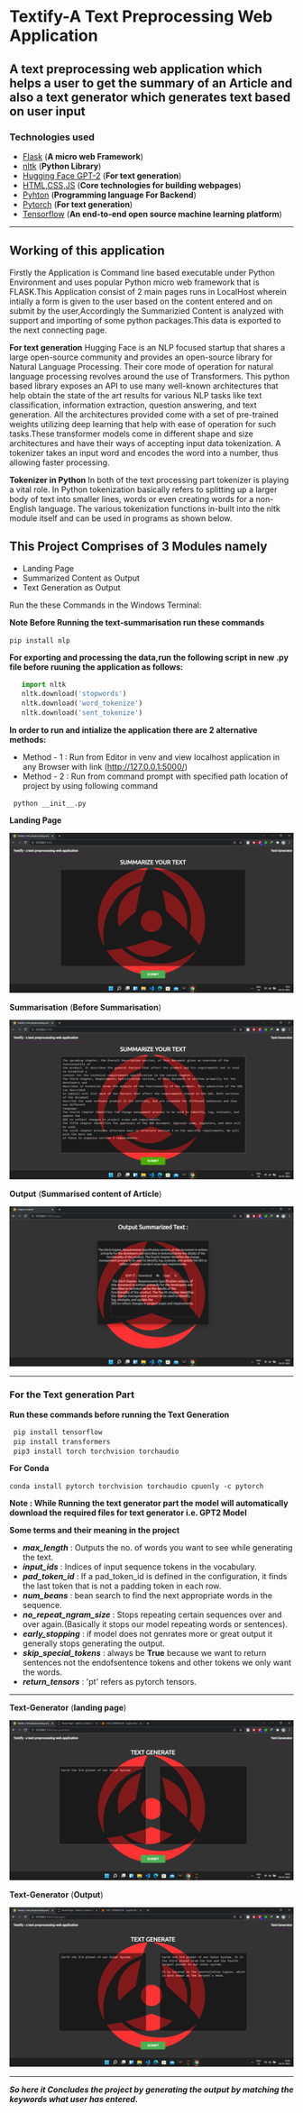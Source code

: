 # Textify-A Text Preprocessing Web Application
## A text preprocessing web application which helps a user to get the summary of an Article and also a text generator which generates text based on user input

### Technologies used
+ [Flask](https://flask.palletsprojects.com/en/2.0.x/) (**A micro web Framework**)
+ [nltk](https://www.nltk.org/) (**Python Library**)
+ [Hugging Face GPT-2](https://huggingface.co/gpt2) (**For text generation**)
+ [HTML,CSS,JS](https://www.w3schools.com/whatis/) (**Core technologies for building webpages**)
+ [Pyhton](https://www.python.org/) (**Programming language For Backend**)
+ [Pytorch](https://pytorch.org/) (**For text generation**)
+ [Tensorflow](https://www.tensorflow.org/) (**An end-to-end open source machine learning platform**)
---
## Working of this application
Firstly the Application is Command line based executable under Python Environment and uses popular Python micro web framework that is FLASK.This Application consist of 2 main pages runs in LocalHost wherein intially a form is given to the user based on the content entered and on submit by the user,Accordingly the Summarizied Content is analyzed with support and importing of some python packages.This data is exported to the next connecting page.

**For text generation**
Hugging Face is an NLP focused startup that shares a large open-source community and provides an open-source library for Natural Language Processing. Their core mode of operation for natural language processing revolves around the use of Transformers. This python based library exposes an API to use many well-known architectures that help obtain the state of the art results for various NLP tasks like text classification, information extraction, question answering, and text generation. All the architectures provided come with a set of pre-trained weights utilizing deep learning that help with ease of operation for such tasks.These transformer models come in different shape and size architectures and have their ways of accepting input data tokenization. A tokenizer takes an input word and encodes the word into a number, thus allowing faster processing.

**Tokenizer in Python**
In both of the text processing part tokenizer is playing a vital role. In Python tokenization basically refers to splitting up a larger body of text into smaller lines, words or even creating words for a non-English language. The various tokenization functions in-built into the nltk module itself and can be used in programs as shown below.
 

## This Project Comprises of 3 Modules namely
+ Landing Page
+ Summarized Content as Output
+ Text Generation as Output

Run the these Commands in the Windows Terminal:

**Note Before Running the text-summarisation run these commands**

`pip install nlp`

**For exporting and processing the data,run the following script in new .py file before ruuning the application as follows:**

```python
   import nltk
   nltk.download('stopwords')
   nltk.download('word_tokenize')
   nltk.download('sent_tokenize')
```
**In order to run and intialize the application there are 2 alternative methods:**
+ Method - 1 : Run from Editor in venv and view localhost application in any Browser with link 
(http://127.0.0.1:5000/)
+ Method - 2 : Run from command prompt with specified path location of project by using following command

```
 python __init__.py
```
**Landing Page**

![alt text](https://github.com/VivekChoudhary77/Textify-text-preprocessing/blob/master/Images/Screenshot%20(6).png)

**Summarisation** (**Before Summarisation**)

![alt text](https://github.com/VivekChoudhary77/Textify-text-preprocessing/blob/master/Images/Screenshot%20(7).png)

**Output** (**Summarised content of Article**)

![alt text](https://github.com/VivekChoudhary77/Textify-text-preprocessing/blob/master/Images/Screenshot%20(8).png)

---
### For the Text generation Part

**Run these commands before running the Text Generation**

```python
 pip install tensorflow
 pip install transformers
 pip3 install torch torchvision torchaudio
```

**For Conda**

`conda install pytorch torchvision torchaudio cpuonly -c pytorch`

**Note : While Running the text generator part the model will automatically download the required files for text generator i.e. GPT2 Model**

**Some terms and their meaning in the project**

+ **_max_length_** : Outputs the no. of words you want to see while generating the text.
+ **_input_ids_** : Indices of input sequence tokens in the vocabulary.
+ **_pad_token_id_** : If a pad_token_id is defined in the configuration, it finds the last token that is not a padding token in each row.
+ **_num_beans_** : bean search to find the next appropriate words in the sequence.
+ **_no_repeat_ngram_size_** : Stops repeating certain sequences over and over again.(Basically it stops our model repeating words or sentences).
+ **_early_stopping_** : if model does not genrates more or great output it generally stops generating the output.
+ **_skip_special_tokens_** : always be **True** because we want to return sentences not the endofsentence tokens and other tokens we only want the words.
+ **_return_tensors_** : 'pt' refers as pytorch tensors.

---

**Text-Generator** (**landing page**)

![alt_text](https://github.com/VivekChoudhary77/Textify-text-preprocessing/blob/master/Images/Screenshot%20(9).png)

**Text-Generator** (**Output**)

![alt_text](https://github.com/VivekChoudhary77/Textify-text-preprocessing/blob/master/Images/Screenshot%20(10).png)

---

**_So here it Concludes the project by generating the output by matching the keywords what user has entered_.**

